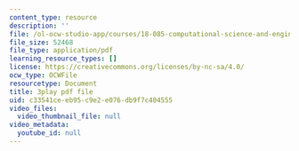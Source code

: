 ```yaml
---
content_type: resource
description: ''
file: /ol-ocw-studio-app/courses/18-085-computational-science-and-engineering-i-fall-2008/c33541ceeb95c9e2e076db9f7c404555_Kv7eOsMVx6E.pdf
file_size: 52468
file_type: application/pdf
learning_resource_types: []
license: https://creativecommons.org/licenses/by-nc-sa/4.0/
ocw_type: OCWFile
resourcetype: Document
title: 3play pdf file
uid: c33541ce-eb95-c9e2-e076-db9f7c404555
video_files:
  video_thumbnail_file: null
video_metadata:
  youtube_id: null
---
```

